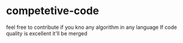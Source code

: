 # competetive-code
feel free to contribute if you kno any algorithm in any language
If code quality is excellent it'll be merged
